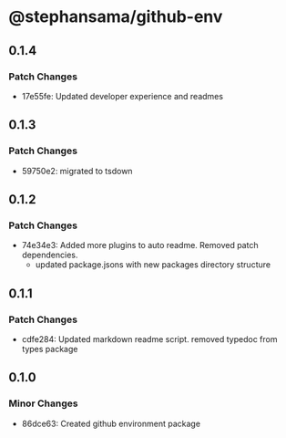 # @stephansama/github-env

## 0.1.4

### Patch Changes

- 17e55fe: Updated developer experience and readmes

## 0.1.3

### Patch Changes

- 59750e2: migrated to tsdown

## 0.1.2

### Patch Changes

- 74e34e3: Added more plugins to auto readme. Removed patch dependencies.
  - updated package.jsons with new packages directory structure

## 0.1.1

### Patch Changes

- cdfe284: Updated markdown readme script. removed typedoc from types package

## 0.1.0

### Minor Changes

- 86dce63: Created github environment package

